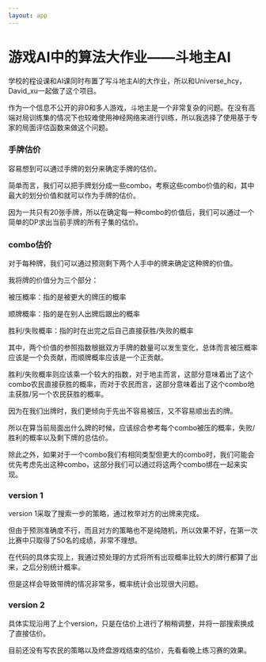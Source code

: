 ```yaml
---
layout: app
---
```


# 游戏AI中的算法大作业——斗地主AI

学校的程设课和AI课同时布置了写斗地主AI的大作业，所以和Universe_hcy，David_xu一起做了这个项目。

作为一个信息不公开的非0和多人游戏，斗地主是一个非常复杂的问题。在没有高端对局训练集的情况下也较难使用神经网络来进行训练，所以我选择了使用基于专家的局面评估函数来做这个问题。

### 手牌估价

容易想到可以通过手牌的划分来确定手牌的估价。

简单而言，我们可以把手牌划分成一些combo，考察这些combo价值的和，其中最大的划分价值和就可以作为手牌的估价。

因为一共只有20张手牌，所以在确定每一种combo的价值后，我们可以通过一个简单的DP求出当前手牌的所有子集的估价。

### combo估价

对于每种牌，我们可以通过预测剩下两个人手中的牌来确定这种牌的价值。

我将牌的价值分为三个部分：

被压概率：指的是被更大的牌压的概率

顺牌概率：指的是在别人出牌后跟出的概率

胜利/失败概率：指的时在出完之后自己直接获胜/失败的概率

其中，两个价值的参照指数根据双方手牌的数量可以发生变化，总体而言被压概率应该是一个负贡献，而顺牌概率应该是一个正贡献。

胜利/失败概率则应该乘一个较大的指数，对于地主而言，这部分意味着出了这个combo农民直接获胜的概率，而对于农民而言，这部分意味着出了这个combo地主获胜/另一个农民获胜的概率。

因为在我们出牌时，我们更倾向于先出不容易被压，又不容易顺出去的牌。

所以在算当前局面出什么牌的时候，应该综合参考每个combo被压的概率，失败/胜利的概率以及剩下牌的总估价。

除此之外，如果对于一个combo我们有相同类型但更大的combo时，我们可能会优先考虑先出这种combo，这部分我们可以通过将这两个combo绑在一起来实现。

### version 1

version 1采取了搜索一步的策略，通过枚举对方的出牌来完成。

但由于预测准确度不行，而且对方的策略也不是纯随机，所以效果不好，在第一次比赛中只取得了50名的成绩，非常不理想。

在代码的具体实现上，我通过预处理的方式将所有出现概率比较大的牌行都算了出来，之后分别统计概率。

但是这样会导致带牌的情况非常多，概率统计会出现很大问题。

### version 2

具体实现沿用了上个version，只是在估价上进行了稍稍调整，并将一部搜索换成了直接估价。

目前还没有写农民的策略以及终盘游戏结束的估价，先看看晚上练习赛的效果。
